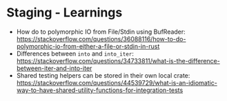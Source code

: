 # Staging - Learnings
- How do to polymorphic IO from File/Stdin using BufReader: https://stackoverflow.com/questions/36088116/how-to-do-polymorphic-io-from-either-a-file-or-stdin-in-rust
- Differences between `into` and `into_iter`: https://stackoverflow.com/questions/34733811/what-is-the-difference-between-iter-and-into-iter
- Shared testing helpers can be stored in their own local crate: https://stackoverflow.com/questions/44539729/what-is-an-idiomatic-way-to-have-shared-utility-functions-for-integration-tests 
